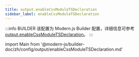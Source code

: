 ```yaml
---
title: output.enableCssModuleTSDeclaration
sidebar_label: enableCssModuleTSDeclaration
---
```


:::info BUILDER
该配置为 Modern.js Builder 配置，详细信息可参考 [output.enableCssModuleTSDeclaration](https://modernjs.dev/builder/zh/api/config-output.html#output-enablecssmoduletsdeclaration)。
:::

import Main from '@modern-js/builder-doc/zh/config/output/enableCssModuleTSDeclaration.md'

<Main />
